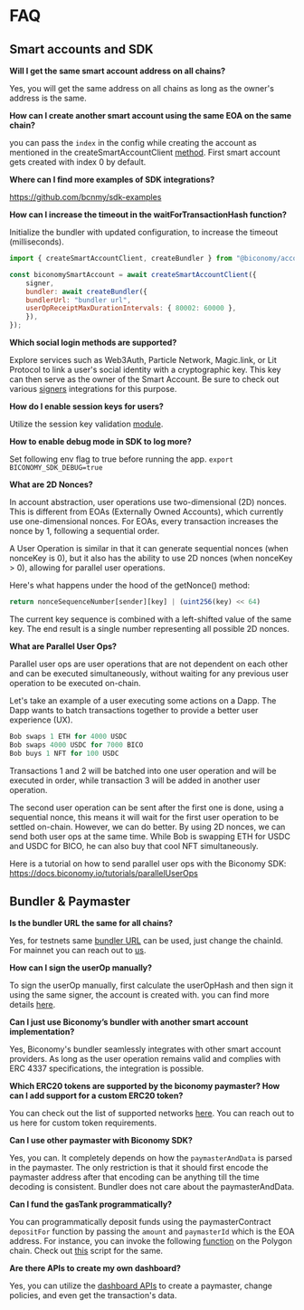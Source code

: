 # FAQ

## Smart accounts and SDK

**Will I get the same smart account address on all chains?**

Yes, you will get the same address on all chains as long as the owner's address is the same.
    
**How can I create another smart account using the same EOA on the same chain?**
    
you can pass the `index` in the config while creating the account as mentioned in the createSmartAccountClient [method](/smartAccountsV2/account/methods#createsmartaccountclient). First smart account gets created with index 0 by default. 
    
**Where can I find more examples of SDK integrations?**
    
https://github.com/bcnmy/sdk-examples
    
**How can I increase the timeout in the waitForTransactionHash function?**
    
Initialize the bundler with updated configuration, to increase the timeout (milliseconds).

```jsx
import { createSmartAccountClient, createBundler } from "@biconomy/account";

const biconomySmartAccount = await createSmartAccountClient({
    signer,
    bundler: await createBundler({
    bundlerUrl: "bundler url",
    userOpReceiptMaxDurationIntervals: { 80002: 60000 },
    }),
});
```
    
**Which social login methods are supported?**
    
Explore services such as Web3Auth, Particle Network, Magic.link, or Lit Protocol to link a user's social identity with a cryptographic key. This key can then serve as the owner of the Smart Account. Be sure to check out various [signers](https://docs.biconomy.io/account/signers/) integrations for this purpose.
    
**How do I enable session keys for users?**
    
Utilize the session key validation [module](https://docs.biconomy.io/modules/sessions/sessionvalidationmodule).

**How to enable debug mode in SDK to log more?**

Set following env flag to true before running the app. `export BICONOMY_SDK_DEBUG=true`

**What are 2D Nonces?**

In account abstraction, user operations use two-dimensional (2D) nonces. This is different from EOAs (Externally Owned Accounts), which currently use one-dimensional nonces. For EOAs, every transaction increases the nonce by 1, following a sequential order.

A User Operation is similar in that it can generate sequential nonces (when nonceKey is 0), but it also has the ability to use 2D nonces (when nonceKey > 0), allowing for parallel user operations.

Here's what happens under the hood of the getNonce() method:
```jsx
return nonceSequenceNumber[sender][key] | (uint256(key) << 64)
```

The current key sequence is combined with a left-shifted value of the same key. The end result is a single number representing all possible 2D nonces.

**What are Parallel User Ops?**

Parallel user ops are user operations that are not dependent on each other and can be executed simultaneously, without waiting for any previous user operation to be executed on-chain.

Let's take an example of a user executing some actions on a Dapp. The Dapp wants to batch transactions together to provide a better user experience (UX).

```jsx
Bob swaps 1 ETH for 4000 USDC
Bob swaps 4000 USDC for 7000 BICO
Bob buys 1 NFT for 100 USDC
```

Transactions 1 and 2 will be batched into one user operation and will be executed in order, while transaction 3 will be added in another user operation.

The second user operation can be sent after the first one is done, using a sequential nonce, this means it will wait for the first user operation to be settled on-chain. However, we can do better. By using 2D nonces, we can send both user ops at the same time. While Bob is swapping ETH for USDC and USDC for BICO, he can also buy that cool NFT simultaneously. 

Here is a tutorial on how to send parallel user ops with the Biconomy SDK: https://docs.biconomy.io/tutorials/parallelUserOps
## Bundler & Paymaster

**Is the bundler URL the same for all chains?**
    
Yes, for testnets same [bundler URL](/dashboard#bundler-url) can be used, just change the chainId. For mainnet you can reach out to [us](https://t.me/rhicsanchez).
    
**How can I sign the userOp manually?**
    
To sign the userOp manually, first calculate the userOpHash and then sign it using the same signer, the account is created with. you can find more details [here](https://hackmd.io/@xWzOEjWIRIKP22EKSdIgEg/Hk5SGcK-o).
    
**Can I just use Biconomy’s bundler with another smart account implementation?**
    
Yes, Biconomy's bundler seamlessly integrates with other smart account providers. As long as the user operation remains valid and complies with ERC 4337 specifications, the integration is possible.

**Which ERC20 tokens are supported by the biconomy paymaster? How can I add support for a custom ERC20 token?**
    
You can check out the list of supported networks [here](/smartAccountsV2/supportedNetworks). You can reach out to us here for custom token requirements.
    
**Can I use other paymaster with Biconomy SDK?**
    
Yes, you can. It completely depends on how the `paymasterAndData` is parsed in the paymaster. The only restriction is that it should first encode the paymaster address after that encoding can be anything till the time decoding is consistent. Bundler does not care about the paymasterAndData.
    
**Can I fund the gasTank programmatically?**
    
You can programmatically deposit funds using the paymasterContract `depositFor` function by passing the `amount` and `paymasterId` which is the EOA address. For instance, you can invoke the following [function](https://polygonscan.com/address/0x00000f79b7faf42eebadba19acc07cd08af44789#writeContract#F3) on the Polygon chain. Check out [this](https://gist.github.com/arcticfloyd1984/819b24d3d19adf039c7eefe6ae98836c) script for the same.
    
**Are there APIs to create my own dashboard?**
    
Yes, you can utilize the [dashboard APIs](/dashboard/apis) to create a paymaster, change policies, and even get the transaction's data.